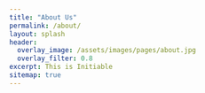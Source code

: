 ```yaml
---
title: "About Us"
permalink: /about/
layout: splash
header:
  overlay_image: /assets/images/pages/about.jpg
  overlay_filter: 0.8
excerpt: This is Initiable
sitemap: true
---
```

